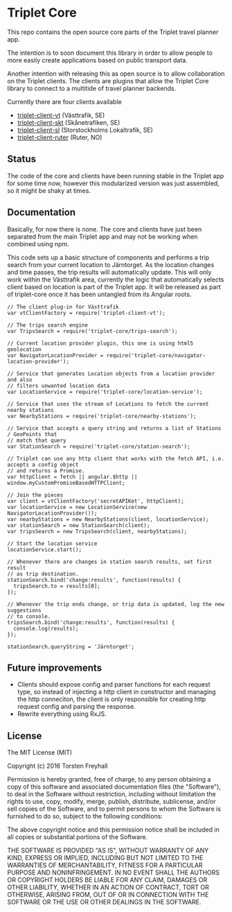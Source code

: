 # Triplet Core

This repo contains the open source core parts of the Triplet travel planner app.

The intention is to soon document this library in order to allow people to more easily create applications based on public transport data.

Another intention with releasing this as open source is to allow collaboration on the Triplet clients. The clients are plugins that allow the Triplet Core library to connect to a multitide of travel planner backends.

Currently there are four clients available

- [triplet-client-vt](https://github.com/toostn/triplet-client-vt) (Västtrafik, SE)
- [triplet-client-skt](https://github.com/toostn/triplet-client-skt) (Skånetrafiken, SE)
- [triplet-client-sl](https://github.com/toostn/triplet-client-sl) (Storstockholms Lokaltrafik, SE)
- [triplet-client-ruter](https://github.com/toostn/triplet-client-ruter) (Ruter, NO)

## Status

The code of the core and clients have been running stable in the Triplet app for some time now, however this modularized version was just assembled, so it might be shaky at times.

## Documentation

Basically, for now there is none. The core and clients have just been separated from the main Triplet app and may not be working when combined using npm.

This code sets up a basic structure of components and performs a trip search from your current location to Järntorget. As the location changes and time passes, the trip results will automatically update.
This will only work within the Västtrafik area, currently the logic that automatically selects client based on location is part of the Triplet app. It will be released as part of triplet-core once it has been untangled from its Angular roots.

```
// The client plug-in for Västtrafik
var vtClientFactory = require('triplet-client-vt');

// The trips search engine
var TripsSearch = require('triplet-core/trips-search');

// Current location provider plugin, this one is using html5 geolocation
var NavigatorLocationProvider = require('triplet-core/navigator-location-provider');

// Service that generates Location objects from a location provider and also
// filters unwanted location data
var LocationService = require('triplet-core/location-service');

// Service that uses the stream of Locations to fetch the current nearby stations
var NearbyStations = require('triplet-core/nearby-stations');

// Service that accepts a query string and returns a list of Stations / GeoPoints that
// match that query
var StationSearch = require('triplet-core/station-search');

// Triplet can use any http client that works with the fetch API, i.e. accepts a config object
// and returns a Promise.
var httpClient = fetch || angular.$http || window.myCustomPromiseBasedHTTPClient;

// Join the pieces
var client = vtClientFactory('secretAPIKet', httpClient);
var locationService = new LocationService(new NavigatorLocationProvider());
var nearbyStations = new NearbyStations(client, locationService);
var stationSearch = new StationSearch(client);
var tripsSearch = new TripsSearch(client, nearbyStations);

// Start the location service
locationService.start();

// Whenever there are changes in station search results, set first result
// as trip destination.
stationSearch.bind('change:results', function(results) {
  tripsSearch.to = results[0];
});

// Whenever the trip ends change, or trip data is updated, log the new suggestions
// to console.
tripsSearch.bind('change:results', function(results) {
  console.log(results);
});

stationSearch.queryString = 'Järntorget';

```

## Future improvements
- Clients should expose config and parser functions for each request type, so instead of injecting a http client in constructor and managing the http conneciton, the client is only responsible for creating http request config and parsing the response.
- Rewrite everything using RxJS.


## License
The MIT License (MIT)

Copyright (c) 2016 Torsten Freyhall

Permission is hereby granted, free of charge, to any person obtaining a copy of this software and associated documentation files (the "Software"), to deal in the Software without restriction, including without limitation the rights to use, copy, modify, merge, publish, distribute, sublicense, and/or sell copies of the Software, and to permit persons to whom the Software is furnished to do so, subject to the following conditions:

The above copyright notice and this permission notice shall be included in all copies or substantial portions of the Software.

THE SOFTWARE IS PROVIDED "AS IS", WITHOUT WARRANTY OF ANY KIND, EXPRESS OR IMPLIED, INCLUDING BUT NOT LIMITED TO THE WARRANTIES OF MERCHANTABILITY, FITNESS FOR A PARTICULAR PURPOSE AND NONINFRINGEMENT. IN NO EVENT SHALL THE AUTHORS OR COPYRIGHT HOLDERS BE LIABLE FOR ANY CLAIM, DAMAGES OR OTHER LIABILITY, WHETHER IN AN ACTION OF CONTRACT, TORT OR OTHERWISE, ARISING FROM, OUT OF OR IN CONNECTION WITH THE SOFTWARE OR THE USE OR OTHER DEALINGS IN THE SOFTWARE.
